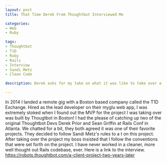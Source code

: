 ```yaml
---
layout: post
title: That Time Derek From Thoughtbot Interviewed Me

categories:
- Web
- Ruby

tags:
- Thoughtbot
- T1D
- Ruby
- Rails
- Interview
- Sandi Metz
- Clean Code

description: Derek asks for my take on what it was like to take over a Thoughtbot project.

---
```

In 2014 I landed a remote gig with a Boston based company called the T1D Exchange.
Hired as the lead developer on their myglu web app, I was extremely stoked when
I found out the MVP for the project I was taking over was built by Thougtbot in Boston! 
I had the please of catching up two of the original Thoughtbot Devs 
Derek Prior and Sean Griffin at Rails Conf in Atlanta.
We chatted for a bit, they both agreed it was one of their favorite projects.
They decided to follow Sandi Metz's rules to a t on this project.
After taking over the project my boss insisted that I follow the conventions
that were set forth on the project. I have never worked in a cleaner,
more well thought out Rails codebase, ever. Here is a link to the interview.
<https://robots.thoughtbot.com/a-client-project-two-years-later>
